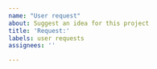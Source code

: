 ```yaml
---
name: "User request"
about: Suggest an idea for this project
title: 'Request:'
labels: user requests
assignees: ''

---
```


